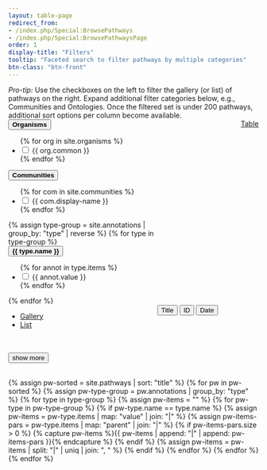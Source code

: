 ```yaml
---
layout: table-page
redirect_from: 
- /index.php/Special:BrowsePathways
- /index.php/Special:BrowsePathwaysPage
order: 1
display-title: "Filters"
tooltip: "Faceted search to filter pathways by multiple categories" 
btn-class: "btn-front"
---
```

<div class="container">
<div class="alert alert-primary" role="alert">
  <span title="pro-tip" >
    <i class="fa fa-circle-info"></i>
  </span>
  <i>Pro-tip:</i> Use the checkboxes on the left to filter the gallery (or list) of pathways on the right. Expand additional filter categories below, e.g., Communities and Ontologies. Once the filtered set is under 200 pathways, additional sort options per column become available.
</div> 
<a class="btn btn-sm btn-front my-2" style="float:right;" href="/browse/table.html">Table</a>
  <div class="row">
    <div class="col-sm" id="checkboxes" style="max-width:300px;">
      <section class="facet">
      <div class="facet-header">
        <button type="button" class="btn btn-link facet-toggle" data-toggle="collapse" href="#organisms" aria-expanded="true" aria-controls="collapseExample">
        <strong class="facet-title">Organisms</strong>
        </button>
      </div>
      <div class="facet-body collapse show" id="organisms">
        <ul class="facet-group">
          {% for org in site.organisms %}
            <li class="facet-group-item">
              <label class="form-check-label" title="{{org.latin}}">
              <input class="form-check-input" type="checkbox" name="organisms" value="{{ org.latin }}">
              {{ org.common }}
              </label>
            </li>
          {% endfor %}
        </ul>
      </div>
      <div class="facet-header">
        <button type="button" class="btn btn-link facet-toggle" data-toggle="collapse" href="#communities" aria-expanded="true" aria-controls="collapseExample">
        <strong class="facet-title">Communities</strong>
        </button>
      </div>
      <div class="facet-body collapse show" id="communities">
        <ul class="facet-group">
          {% for com in site.communities %}
            <li class="facet-group-item">
              <label class="form-check-label">
              <input class="form-check-input" type="checkbox" name="communities" value="{{ com.community-tag }}">
              {{ com.display-name }}
              </label>
            </li>
          {% endfor %}
        </ul>
      </div>
      {% assign type-group = site.annotations | group_by: "type" | reverse %}
      {% for type in type-group %}
        <div class="facet-header">
          <button type="button" class="btn btn-link facet-toggle" data-toggle="collapse" href="#{{ type.name |downcase | replace:" ","_"}}" aria-expanded="true" aria-controls="collapseExample">
          <strong class="facet-title">{{ type.name }}</strong>
          </button>
        </div>
        <div class="facet-body collapse show" id="{{ type.name |downcase | replace:" ","_"}}">
          <ul class="facet-group">
            {% for annot in type.items %}
              <li class="facet-group-item">
                <label class="form-check-label">
                <input class="form-check-input" type="checkbox" name="{{ type.name |downcase | replace:" ","_"}}" value="{{ annot.value }}">
                {{ annot.value }}
                </label>
              </li>
            {% endfor %}
          </ul>
        </div>
      {% endfor %}
      </section>
    </div> <!-- End checkboxes div -->
    <div class="col-sm" id="tabs">
      <ul class="nav nav-tabs" style="float:left; margin-left: 0px;">
        <li class="nav-item">
          <a class="nav-link active" data-toggle="tab" href="#gallery">Gallery</a>
        </li>
        <li class="nav-item">
          <a class="nav-link" data-toggle="tab" href="#list">List</a>
        </li>
      </ul>
      <div id="sortable" style="margin-left:300px;"> 
      <button type="button" class="btn btn-sm btn-outline-secondary" onclick="sortTable(6)" title="Sort by title">Title <i class="fa fa-sort"></i></button>
      <button type="button" class="btn btn-sm btn-outline-secondary" onclick="sortTable(5)" title="Sort by ID">ID <i class="fa fa-sort"></i></button>
      <button type="button" class="btn btn-sm btn-outline-secondary" onclick="sortTable(9)" title="Sort by last edited date">Date <i class="fa fa-sort"></i></button>
      </div>
      <div class="tab-content"  style="clear:both;">
        <div class="tab-pane fade show active" id="gallery" role="tabpanel">
          <br/>
          <div class="row" id="pwcards" style="margin-right: 0px; margin-left: 0px;">
            <!-- Add cards here -->
          </div>
          <br/>
          <input type="button" class="badge badge-secondary" id="cardsMore" value="show more" style="">
        </div>
        <div class="tab-pane fade" id="list" role="tabpanel">
          <br/>
          <ul id="pwlist" style="margin-left: 0px; list-style-type: none">
            <!-- Add list here -->
          </ul>
        </div>
      </div> 
    </div> <!-- End tabs -->
  </div> <!-- End row -->
  <div class="col-sm" id="hidden-table">
    <div class="row">
      <div class="results">
      </div>
      <div class="table-responsive-sm">
        <table  class="table table-sm" id="myTable"> 
            <th style="display:none;">Organism<br /><input type="text" id="org" style="width:50px;" onkeyup="filterTable()"></th>
            <th style="display:none;">Communities<br /><input type="text" id="com" style="width:50px;" onkeyup="filterTable()"></th>
            <th style="display:none;">Pathway Terms<br /><input type="text" id="pwo" style="width:50px;" onkeyup="filterTable()"></th>
            <th style="display:none;">Disease Terms<br /><input type="text" id="dio" style="width:50px;" onkeyup="filterTable()"></th>
            <th style="display:none;">Cell Types<br /><input type="text" id="cto" style="width:50px;" onkeyup="filterTable()"></th>
            <th style="display:none;" >wpid</th>
            <th style="display:none;" >title</th>
            <th style="display:none;" >url</th>
            <th style="display:none;" >firstorg</th>
            <th style="display:none;" >lastedited</th>
            {% assign pw-sorted = site.pathways | sort: "title" %}
            {% for pw in pw-sorted %}
              {% assign pw-type-group = pw.annotations | group_by: "type" %}
              <tr>
                <td style="display:none;" title="{{ pw.organisms | join: ", "}}">{{ pw.organisms | join: ", "}}</td>
                <td style="display:none;" title="{{ pw.communities | join: ", "}}">{{ pw.communities | join: ", "}}</td>
                {% for type in type-group %}  
                  {% assign pw-items = "" %}
                  {% for pw-type in pw-type-group %}
                    {% if pw-type.name == type.name %}
                      {% assign pw-items = pw-type.items | map: "value" | join: "|" %}
                      {% assign pw-items-pars = pw-type.items | map: "parent" | join: "|" %}
                      {% if pw-items-pars.size > 0 %}
                        {% capture pw-items %}{{ pw-items | append: "|" | append: pw-items-pars }}{% endcapture %}
                      {% endif %}
                      {% assign pw-items = pw-items | split: "|" | uniq | join: ", " %}
                    {% endif %}
                  {% endfor %}
                  <td style="display:none;" title="{{ pw-items }}">
                    <div style="overflow: hidden; max-height: 50px; white-space: nowrap; text-overflow: ellipsis;">
                    {{ pw-items }}
                    </div>
                  </td>
                {% endfor %}
                <td style="display:none;" >{{ pw.wpid }}</td>
                <td style="display:none;" >{{ pw.title }}</td>
                <td style="display:none;" >{{ pw.url }}</td>
                <td style="display:none;" >{{ pw.organisms.first }}</td>
                <td style="display:none;" >{{ pw.last-edited }}</td> 
              </tr>
            {% endfor %}
        </table>
      </div>
    </div>
  </div> <!-- End hidden table -->
</div>

<script>
// TABLE FILTER
// Declare one-time variables
var sortDiv = document.getElementById("sortable");
var btnMore = $("#cardsMore");
var table = document.getElementById("myTable");
var tr = table.getElementsByTagName("tr");
var cardDiv = document.getElementById('pwcards');
var listDiv = document.getElementById('pwlist');
var fils = {
  'org':0,
  'com':1,
  'pwo':2,
  'dio':3,
  'cto':4
};
// Initialize states
btnMore.hide();
countVisibleRows();
// sortTable(6); // TOO SLOW PRIOR TO FILTERING

function countVisibleRows() {
  var rows = table.rows;
  var z = 0;
  var sort = true;
  for (var q = 1; q < rows.length; q++) {
    if (rows[q].style.display == ""){ //visible row
      z++;
      if (z > 200){ // SORT THRESHOLD
        sort = false;
        break;
      }
    }
  }
  if (sort){
    sortDiv.style.display = ''; 
  } else {
    sortDiv.style.display = 'none'; 
  }
}


function filterTable() {
  // Declare variables
  var activeFils, emptyFils, input, filSplit, td, i, j, txtValue, cardVars;
  activeFils = [];
  emptyFils = [];
  cardVars = {};
  cardVarsMore = [];
  cardDiv.innerHTML = "";
  listDiv.innerHTML = "";
  j = 0;
  btnMore.hide();

  // Define empty and active filter sets
  Object.keys(fils).forEach(key => {
    input = document.getElementById(key).value;
    if (input.length > 0){
      activeFils.push(key);
    } else {
      emptyFils.push(key);
    }
  });
 
  // Loop through all table rows  
  for (var i = 0; i < tr.length; i++) {
    // Loop through column filters
    if(activeFils.length == 0) {
      // Hide all if nothing selected 
      tr[i].style.display = "none";
    } else if (emptyFils.length > 0) {
      // Show all rows if an column filter is empty 
      tr[i].style.display = "";
    }
    // Loop through active column filters
    activeFils.forEach(key => {
      input = document.getElementById(key);
      filSplit = input.value.toUpperCase().split(", ");
      td = tr[i].getElementsByTagName("td")[fils[key]];
      if (td) {
        txtValue = td.textContent || td.innerText;
        tvSplit = txtValue.toUpperCase().trim().split(", ");
        // console.log(tvSplit);
        // console.log(filSplit);
        if (filSplit.filter(value => tvSplit.includes(value)).length > 0  //filter.indexOf(txtValue.toUpperCase()) !== -1  
        && tr[i].style.display != "none") {
          // Show those that match the filter and aren't already hidden
          tr[i].style.display = "";
        } else {
          // Hide those that don't match the filter
          tr[i].style.display = "none";
        }
      } 
    });
    if (tr[i].style.display == "" && i > 0){
      j++;
      cardVars = {};
      cardVars["wpid"] = tr[i].cells[5].innerText;
      cardVars["title"] = tr[i].cells[6].innerText;
      cardVars["url"] = tr[i].cells[7].innerText;
      cardVars["org"] = tr[i].cells[8].innerText;
      addList(cardVars);
      if(j <= 50){
        addCard(cardVars); //display "show more" button and store cards at i > 50
      } else {
        btnMore.show();
        cardVarsMore.push(cardVars);
      }
    }
    // console.log(tr[i]);
  }
  // console.log(cardVarsMore);
  countVisibleRows();
}

// Listen for organism checkboxes
var orgList = []
var interests = document.querySelectorAll("[name=organisms"); 
for (var index = 0; index < interests.length; index++) { 
    interests[index].addEventListener("change", function(evt){ 
        var checkbox = evt.target; 
        //console.log(checkbox.value + " changed to " + checkbox.checked); 
        orgList = $("input:checkbox[name=organisms]:checked").map(function(){return $(this).val()}).get();
        document.getElementById('org').value = orgList;
        filterTable();
    }); 
}
// Listen for community checkboxes
var comList = []
var interests = document.querySelectorAll("[name=communities"); 
for (var index = 0; index < interests.length; index++) { 
    interests[index].addEventListener("change", function(evt){ 
        var checkbox = evt.target; 
        //console.log(checkbox.value + " changed to " + checkbox.checked); 
        comList = $("input:checkbox[name=communities]:checked").map(function(){return $(this).val()}).get();
        document.getElementById('com').value = comList;
        filterTable();
    }); 
}
// Listen for Pathway Ontology checkboxes
var pwoList = []
var interests = document.querySelectorAll("[name=pathway_ontology"); 
for (var index = 0; index < interests.length; index++) { 
    interests[index].addEventListener("change", function(evt){ 
        var checkbox = evt.target; 
        //console.log(checkbox.value + " changed to " + checkbox.checked); 
        pwoList = $("input:checkbox[name=pathway_ontology]:checked").map(function(){return $(this).val()}).get();
        document.getElementById('pwo').value = pwoList;
        filterTable();
    }); 
}
// Listen for Disease checkboxes
var dioList = []
var interests = document.querySelectorAll("[name=disease_ontology"); 
for (var index = 0; index < interests.length; index++) { 
    interests[index].addEventListener("change", function(evt){ 
        var checkbox = evt.target; 
        //console.log(checkbox.value + " changed to " + checkbox.checked); 
        dioList = $("input:checkbox[name=disease_ontology]:checked").map(function(){return $(this).val()}).get();
        document.getElementById('dio').value = dioList;
        filterTable();
    }); 
}
// Listen for Pathway Ontology checkboxes
var ctoList = []
var interests = document.querySelectorAll("[name=cell_type_ontology"); 
for (var index = 0; index < interests.length; index++) { 
    interests[index].addEventListener("change", function(evt){ 
        var checkbox = evt.target; 
        //console.log(checkbox.value + " changed to " + checkbox.checked); 
        ctoList = $("input:checkbox[name=cell_type_ontology]:checked").map(function(){return $(this).val()}).get();
        document.getElementById('cto').value = ctoList;
        filterTable();
    }); 
}


// URL PARAMETERS
var orgList, comList, pwoList, dioList, ctoList;
var url_string = window.location.href;
var url = new URL(url_string);
if (url.searchParams.toString().length > 0){
  orgList = url.searchParams.get("Organism");
  comList = url.searchParams.get("Community");
  pwoList = url.searchParams.get("Pathway Ontology");
  dioList = url.searchParams.get("Disease Ontology");
  ctoList = url.searchParams.get("Cell Type Ontology");
} else {
  // Check org:human by default if no other parameters
  orgList = "Homo sapiens"; 
  comList = null;
  pwoList = null;
  dioList = null;
  ctoList = null;

}  
//console.log(orgList);

// CHECKBOXES
var event = document.createEvent("HTMLEvents");
event.initEvent('change', false, true);

if(null != orgList){
  document.getElementById("organisms").classList.add('show');
  document.getElementById("organisms").classList.remove('hide');  
orgList.split(",").forEach(key => {
  var checkbox = document.querySelectorAll(`input[type='checkbox'][name='organisms'][value=${CSS.escape(key)}]`)[0];
  checkbox.checked = true;
  checkbox.dispatchEvent(event);
});
} else {
  //document.getElementById("organisms").classList.add('hide');
  //document.getElementById("organisms").classList.remove('show');
}
if(null != comList){
  document.getElementById("communities").classList.add('show');
  document.getElementById("communities").classList.remove('hide'); 
comList.split(",").forEach(key => {
  var checkbox = document.querySelectorAll(`input[type='checkbox'][name='communities'][value=${CSS.escape(key)}]`)[0];
  checkbox.checked = true;
  checkbox.dispatchEvent(event);
});
} else {
  //document.getElementById("communities").classList.add('hide');
  //document.getElementById("communities").classList.remove('show');
}
if(null != pwoList){
  document.getElementById("pathway_ontology").classList.add('show');
  document.getElementById("pathway_ontology").classList.remove('hide'); 
pwoList.split(",").forEach(key => {
  var checkbox = document.querySelectorAll(`input[type='checkbox'][name='pathway_ontology'][value=${CSS.escape(key)}]`)[0];
  checkbox.checked = true;
  checkbox.dispatchEvent(event);
});
} else {
  //document.getElementById("pathway_ontology").classList.add('hide');
  //document.getElementById("pathway_ontology").classList.remove('show');
}
if(null != dioList){
  document.getElementById("disease_ontology").classList.add('show');
  document.getElementById("disease_ontology").classList.remove('hide'); 
dioList.split(",").forEach(key => {
  var checkbox = document.querySelectorAll(`input[type='checkbox'][name='disease_ontology'][value=${CSS.escape(key)}]`)[0];
  checkbox.checked = true;
  checkbox.dispatchEvent(event);
});
} else {
  //document.getElementById("disease_ontology").classList.add('hide');
  //document.getElementById("disease_ontology").classList.remove('show');
}
if(null != ctoList){
  document.getElementById("cell_type_ontology").classList.add('show');
  document.getElementById("cell_type_ontology").classList.remove('hide'); 
ctoList.split(",").forEach(key => {
  var checkbox = document.querySelectorAll(`input[type='checkbox'][name='cell_type_ontology'][value=${CSS.escape(key)}]`)[0];
  checkbox.checked = true;
  checkbox.dispatchEvent(event);
});
} else {
  //document.getElementById("cell_type_ontology").classList.add('hide');
  //document.getElementById("cell_type_ontology").classList.remove('show');
}

// function to add card
function addCard(c){
  cardDiv.innerHTML += '<div class="col-sm-auto">' +
    '<div class="card" style="width: 10rem;">' +
      '<a class="card-link" href="'+c["url"]+'">' +
        '<img class="card-img-top" src="/assets/img/'+c["wpid"]+'/'+c["wpid"]+'-thumb.png" alt="'+c["title"]+'>' +
        '<div class="card-body">' +
          '<p class="card-text">'+c["title"]+' <em>('+c["org"]+')</em></p>' +
  '</div></a></div></div>';
}
// function to add item to list
function addList(c){
  listDiv.innerHTML += '<li><a href="'+c["url"]+'">'+c["title"]+' - '+c["wpid"]+'<em>('+c["org"]+')</em></a></li>';
}

  btnMore.click(function (e) {
    e.preventDefault();
    btnMore.hide();
    var k=0;
    Object.values(cardVarsMore).forEach(val => {
      if(k <= 100){ // show 100 at a time
        addCard(val); 
        cardVarsMore.shift();
      } else {
        btnMore.show();
      }
      k++;
    });
  });

function sortTable(n) {
  var table, rows, switching, q ,r, x, y, shouldSwitch, dir, switchcount = 0;
  var visibleRows = [];
  table = document.getElementById("myTable");
  switching = true;
  dir = "asc";
  rows = table.rows;
  /* Collect visible rows (except the
  first, which contains table headers) */
  for (q = 1; q < rows.length; q++) {
    if (rows[q].style.display == ""){ //visible row
      visibleRows.push(q);
    }
  }
  while (switching) {
    switching = false;
    /* Loop through all VISIBLE table rows (+1) */
    for (r = 0; r < (visibleRows.length -1); r++){
      shouldSwitch = false;
      /* Get the two elements you want to compare,
      one from current row and one from the next: */
      x = rows[visibleRows[r]].getElementsByTagName("TD")[n];
      y = rows[visibleRows[r + 1]].getElementsByTagName("TD")[n];
      /* Check if the two rows should switch place,
      based on the direction, asc or desc: */
      if (dir == "asc") {
        if (n == 9){ // Date
          if (new Date(x.innerHTML) > new Date(y.innerHTML)) {
            shouldSwitch = true;
            break;
          }
        } else {
          if (x.innerHTML.toLowerCase() > y.innerHTML.toLowerCase()) {
            shouldSwitch = true;
            break;
          }
        }
      } else if (dir == "desc") {
        if (n == 9){ // Date
          if (new Date(x.innerHTML) < new Date(y.innerHTML)) {
            shouldSwitch = true;
            break;
          }
        } else {
          if (x.innerHTML.toLowerCase() < y.innerHTML.toLowerCase()) {
            shouldSwitch = true;
            break;
          }
        }
      }
    } // end for each row
    if (shouldSwitch) {
      rows[visibleRows[r]].parentNode.insertBefore(rows[visibleRows[r + 1]], rows[visibleRows[r]]);
      switching = true;
      switchcount ++;
      // recollect visible rows
      visibleRows = [];
      for (q = 1; q < rows.length; q++) {
        if (rows[q].style.display == ""){ //visible row
          visibleRows.push(q);
        }
      }
    } else {
      if (switchcount == 0 && dir == "asc") {
        dir = "desc";
        switching = true;
      }
    }
  } 
  filterTable()
}
</script>
